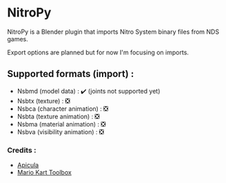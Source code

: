 # NitroPy

NitroPy is a Blender plugin that imports Nitro System binary files from NDS games.

Export options are planned but for now I'm focusing on imports.

## Supported formats (import) :
- Nsbmd (model data) : ✔️ (joints not supported yet)
- Nsbtx (texture) : ❎
- Nsbca (character animation) : ❎
- Nsbta (texture animation) : ❎
- Nsbma (material animation) : ❎
- Nsbva (visibility animation) : ❎

### Credits :
- [Apicula](https://github.com/scurest/apicula/)
- [Mario Kart Toolbox](https://github.com/HaroohiePals/MarioKartToolbox/)
